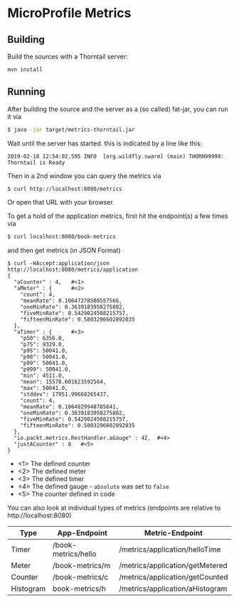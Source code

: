 # MicroProfile Metrics

## Building

Build the sources with a Thorntail server:

```bash
mvn install
```

## Running

After building the source and the server as a (so called) fat-jar, you
can run it via


```bash
$ java -jar target/metrics-thorntail.jar
```

Wait until the server has started. this is indicated by a line like this:

```
2019-02-18 12:54:02,595 INFO  [org.wildfly.swarm] (main) THORN99999: Thorntail is Ready
```

Then in a 2nd window you can query the metrics via


```bash
$ curl http://localhost:8080/metrics
```

Or open that URL with your browser.

To get a hold of the application metrics, first hit the endpoint(s)
a few times via

```bash
$ curl localhost:8080/book-metrics
```

and then get metrics (in JSON Format)

```
$ curl -HAccept:application/json http://localhost:8080/metrics/application
{
  "aCounter" : 4,   #<1>
  "aMeter" : {      #<2>
    "count": 4,
    "meanRate": 0.10647278508557566,
    "oneMinRate": 0.3639183958275802,
    "fiveMinRate": 0.5429024508215757,
    "fifteenMinRate": 0.5803296602892035
  },
  "aTimer" : {      #<3>
    "p50": 6356.0,
    "p75": 9329.0,
    "p95": 50041.0,
    "p98": 50041.0,
    "p99": 50041.0,
    "p999": 50041.0,
    "min": 4511.0,
    "mean": 15578.601623592564,
    "max": 50041.0,
    "stddev": 17951.99668265437,
    "count": 4,
    "meanRate": 0.1064829948785641,
    "oneMinRate": 0.3639183958275802,
    "fiveMinRate": 0.5429024508215757,
    "fifteenMinRate": 0.5803296602892035
  },
  "io.packt.metrics.RestHandler.aGauge" : 42,  #<4>
  "justACounter" : 8   #<5>
}
```

* <1> The defined counter
* <2> The defined meter
* <3> The defined timer
* <4> The defined gauge - `absolute` was set to `false`
* <5> The counter defined in code

You can also look at individual types of metrics (endpoints are relative to http://localhost:8080)

| Type | App-Endpoint | Metric-Endpoint |
| ---  | ---          |   ---           |
| Timer | /book-metrics/hello | /metrics/application/helloTime |
| Meter | /book-metrics/m | /metrics/application/getMetered |
| Counter | /book-metrics/c | /metrics/application/getCounted |
| Histogram | book-metrics/h | /metrics/application/aHistogram |


